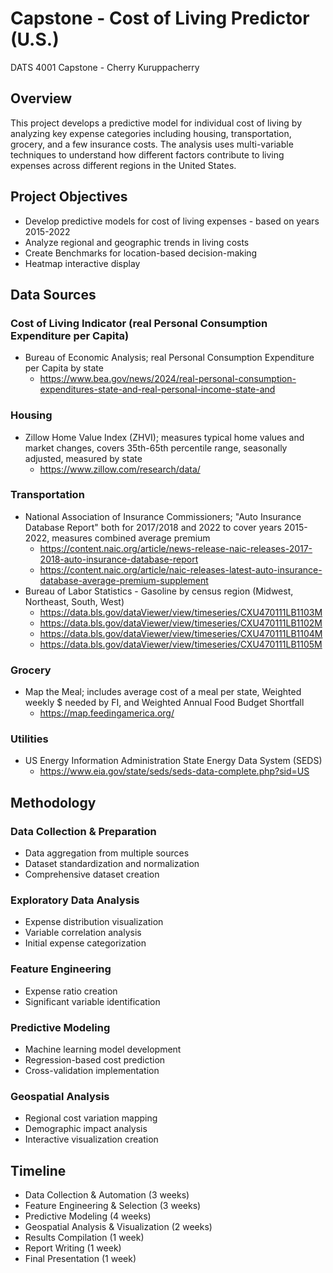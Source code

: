 # Capstone - Cost of Living Predictor (U.S.)
DATS 4001 Capstone - Cherry Kuruppacherry

## Overview
This project develops a predictive model for individual cost of living by analyzing key expense categories including housing, transportation, grocery, and a few insurance costs. The analysis uses multi-variable techniques to understand how different factors contribute to living expenses across different regions in the United States.

## Project Objectives
- Develop predictive models for cost of living expenses - based on years 2015-2022
- Analyze regional and geographic trends in living costs
- Create Benchmarks for location-based decision-making
- Heatmap interactive display

## Data Sources
### Cost of Living Indicator (real Personal Consumption Expenditure per Capita)
- Bureau of Economic Analysis; real Personal Consumption Expenditure per Capita by state
   - https://www.bea.gov/news/2024/real-personal-consumption-expenditures-state-and-real-personal-income-state-and

### Housing
- Zillow Home Value Index (ZHVI); measures typical home values and market changes, covers 35th-65th percentile range, seasonally adjusted, measured by state
   - https://www.zillow.com/research/data/

### Transportation
- National Association of Insurance Commissioners; "Auto Insurance Database Report" both for 2017/2018 and 2022 to cover years 2015-2022, measures combined average premium
   - https://content.naic.org/article/news-release-naic-releases-2017-2018-auto-insurance-database-report
   - https://content.naic.org/article/naic-releases-latest-auto-insurance-database-average-premium-supplement
- Bureau of Labor Statistics - Gasoline by census region (Midwest, Northeast, South, West)
   - https://data.bls.gov/dataViewer/view/timeseries/CXU470111LB1103M
   - https://data.bls.gov/dataViewer/view/timeseries/CXU470111LB1102M
   - https://data.bls.gov/dataViewer/view/timeseries/CXU470111LB1104M
   - https://data.bls.gov/dataViewer/view/timeseries/CXU470111LB1105M

### Grocery
- Map the Meal; includes average cost of a meal per state,  Weighted weekly $ needed by FI, and  Weighted Annual Food Budget Shortfall
   - https://map.feedingamerica.org/

### Utilities
- US Energy Information Administration State Energy Data System (SEDS)
   - https://www.eia.gov/state/seds/seds-data-complete.php?sid=US

## Methodology
### Data Collection & Preparation

   -  Data aggregation from multiple sources
   -  Dataset standardization and normalization
   -   Comprehensive dataset creation


### Exploratory Data Analysis

 -    Expense distribution visualization
 -    Variable correlation analysis
 -    Initial expense categorization


### Feature Engineering

-   Expense ratio creation
-  Significant variable identification


### Predictive Modeling

 -    Machine learning model development
 -    Regression-based cost prediction
 -    Cross-validation implementation


### Geospatial Analysis

-  Regional cost variation mapping
 -    Demographic impact analysis
- Interactive visualization creation

## Timeline
- Data Collection & Automation (3 weeks)
- Feature Engineering & Selection (3 weeks)
- Predictive Modeling (4 weeks)
- Geospatial Analysis & Visualization (2 weeks)
- Results Compilation (1 week)
- Report Writing (1 week)
- Final Presentation (1 week)


